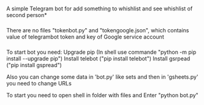 ###
A simple Telegram bot for add something to whishlist and see whishlist of second person*
###
There are no files "tokenbot.py" and "tokengoogle.json", which contains value of telegrambot token and key of Google service account
###
To start bot you need:
	Upgrade pip (In shell use commande "python -m pip install --upgrade pip")
    Install telebot ("pip install telebot")
    Install gsrpead ("pip install gspread")

Also you can change some data in 'bot.py' like sets and then in 'gsheets.py' you need to change URLs

To start you need to open shell in folder with files and Enter "python bot.py"